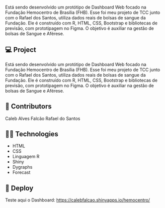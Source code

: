 Está sendo desenvolvido um protótipo de Dashboard Web focado na Fundação Hemocentro de Brasília (FHB). Esse foi meu projeto de TCC junto com o Rafael dos Santos, utiliza dados reais de bolsas de sangue da Fundação. Ele é construído com R, HTML, CSS, Bootstrap e bibliotecas de previsão, com prototipagem no Figma. O objetivo é auxiliar na gestão de bolsas de Sangue e Aférese.

## 💻 Project

Está sendo desenvolvido um protótipo de Dashboard Web focado na Fundação Hemocentro de Brasília (FHB). Esse foi meu projeto de TCC junto com o Rafael dos Santos, utiliza dados reais de bolsas de sangue da Fundação. Ele é construído com R, HTML, CSS, Bootstrap e bibliotecas de previsão, com prototipagem no Figma. O objetivo é auxiliar na gestão de bolsas de Sangue e Aférese.

## :lantern: Contributors

Caleb Alves Falcão 
Rafael do Santos

## 👨‍💻 Technologies

- HTML
- CSS
- Linguagem R
- Shiny
- Dygraphs
- Forecast

## 🔮 Deploy

Teste aqui o Dashboard: https://calebfalcao.shinyapps.io/hemocentro/

